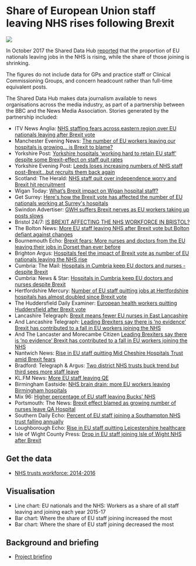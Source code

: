 # Share of European Union staff leaving NHS rises following Brexit

![](https://ichef.bbci.co.uk/news/624/cpsprodpb/16AA8/production/_98304829_chart_euleaversfromnhsinengland_biggestrises-1.png)

In October 2017 the Shared Data Hub [reported](http://www.bbc.co.uk/news/uk-england-41556997) that the proportion of EU nationals leaving jobs in the NHS is rising, while the share of those joining is shrinking.

The figures do not include data for GPs and practice staff or Clinical Commissioning Groups, and concern headcount rather than full-time equivalent posts.

The Shared Data Hub makes data journalism available to news organisations across the media industry, as part of a partnership between the BBC and the News Media Association. Stories generated by the partnership included:

* ITV News Anglia: [NHS staffing fears across eastern region over EU nationals leaving after Brexit vote](http://www.itv.com/news/anglia/update/2017-10-16/nhs-staffing-fears-as-more-eu-nationals-leave-following-the-brexit-vote/)
* Manchester Evening News: [The number of EU workers leaving our hospitals is growing... is Brexit to blame?](http://www.manchestereveningnews.co.uk/news/greater-manchester-news/number-eu-workers-leaving-hospitals-13771430)
* Yorkshire Post: [Yorkshire hospitals ‘working hard to retain EU staff’ despite some Brexit-effect on staff quit rates](http://www.yorkshirepost.co.uk/news/health/yorkshire-hospitals-working-hard-to-retain-eu-staff-despite-some-brexit-effect-on-staff-quit-rates-1-8807938)
* Yorkshire Evening Post: [Leeds loses increasing numbers of NHS staff post-Brexit...but recruits them back again](http://www.yorkshireeveningpost.co.uk/news/health/leeds-loses-increasing-numbers-of-nhs-staff-post-brexit-but-recruits-them-back-again-1-8807867)
* Scotland: The Herald: [NHS staff quit over independence worry and Brexit hit recruitment](http://www.heraldscotland.com/news/15598834.NHS_staff_quit_over_independence_worry_and_Brexit_hit_recruitment/)
* Wigan Today: [What’s Brexit impact on Wigan hospital staff?](http://www.wigantoday.net/news/health/what-s-brexit-impact-on-wigan-hospital-staff-1-8806960)
* Get Surrey: [Here's how the Brexit vote has affected the number of EU nationals working at Surrey's hospitals](http://www.getsurrey.co.uk/news/surrey-news/heres-how-brexit-vote-affected-13770715)
* Swindon Advertiser: [GWH suffers Brexit nerves as EU workers taking up posts slows](http://www.swindonadvertiser.co.uk/news/15598329.GWH_suffers_Brexit_nerves_as_EU_workers_taking_up_posts_slows/)
* Bristol 24/7: [IS BREXIT AFFECTING THE NHS WORKFORCE IN BRISTOL?](https://www.bristol247.com/news-and-features/news/brexit-affecting-nhs-workforce-bristol/)
* The Bolton News: [More EU staff leaving NHS after Brexit vote but Bolton defiant against changes](http://www.theboltonnews.co.uk/news/15598393.Bolton_fails_to_feel_the_strain_of_EU_NHS_staff_leaving/)
* Bournemouth Echo: [Brexit fears: More nurses and doctors from the EU leaving their jobs in Dorset than ever before](http://www.bournemouthecho.co.uk/newS/15598052.Brexit_fears__More_nurses_and_doctors_from_the_EU_leaving_their_jobs_in_Dorset_than_ever_before/)
* Brighton Argus: [Hospitals feel the impact of Brexit vote as number of EU nationals leaving the NHS rise](http://www.theargus.co.uk/news/15597614.Hospitals_feel_the_impact_of_Brexit_vote_as_number_of_EU_nationals_leaving_the_NHS_rise/)
* Cumbria: The Mail: [Hospitals in Cumbria keep EU doctors and nurses - despite Brexit](http://www.nwemail.co.uk/news/Hospitals-in-Cumbria-keep-EU-doctors-and-nurses-despite-Brexit-d966f14e-4b5d-4079-9f7f-a4772cf0ebf0-ds)
* Cumbria: News & Star: [Hospitals in Cumbria keep EU doctors and nurses despite Brexit](http://www.newsandstar.co.uk/news/Hospitals-in-Cumbria-keep-EU-doctors-and-nurses-despite-Brexit-d966f14e-4b5d-4079-9f7f-a4772cf0ebf0-ds)
* Hertfordshire Mercury: [Number of EU staff quitting jobs at Hertfordshire hospitals has almost doubled since Brexit vote](http://www.hertfordshiremercury.co.uk/number-of-eu-staff-quitting-jobs-at-hertfordshire-hospitals-has-almost-doubled-since-brexit-vote/story-30530133-detail/story.html)
* The Huddersfield Daily Examiner: [European health workers quitting Huddersfield after Brexit vote](http://www.examiner.co.uk/news/european-health-workers-quitting-huddersfield-13777825)
* Lancashire Telegraph: [Brexit means fewer EU nurses in East Lancashire](http://www.lancashiretelegraph.co.uk/NEWS/15597527.Brexit_means_fewer_EU_nurses_in_East_Lancashire/)
* And Lancashire Telegraph: [Leading Brexiters say there is ‘no evidence’ Brexit has contributed to a fall in EU workers joining the NHS](http://www.lancashiretelegraph.co.uk/news/15602015.Leading_Brexiters_say_there_is____no_evidence____Brexit_has_contributed_to_a_fall_in_EU_workers_joining_the_NHS_in_East_Lancashire/)
* And The Lancaster and Morecambe Citizen [Leading Brexiters say there is ‘no evidence’ Brexit has contributed to a fall in EU workers joining the NHS](http://www.thelancasterandmorecambecitizen.co.uk/news/15602015.Leading_Brexiters_say_there_is____no_evidence____Brexit_has_contributed_to_a_fall_in_EU_workers_joining_the_NHS_in_East_Lancashire/)
* Nantwich News: [Rise in EU staff quitting Mid Cheshire Hospitals Trust amid Brexit fears](http://thenantwichnews.co.uk/2017/10/16/rise-in-eu-staff-quitting-mchft-amid-brexit-fears/)
* Bradford: Telegraph & Argus: [Two district NHS trusts buck trend but third sees more staff leave](http://www.thetelegraphandargus.co.uk/NEWS/15596384.Health_trusts_buck_post_Brexit_trend/)
* KL.FM News: [More EU staff leaving QE](https://www.klfm967.co.uk/news/klfm-news/2402788/more-eu-staff-leaving-qe/)
* Birmingham Eastside: [NHS brain drain: more EU workers leaving Birmingham hospitals](http://birminghameastside.com/2017/10/17/eu-workers-in-the-nhs-birmingham-hospitals-leavers-are-on-the-rise/)
* Mix 96: [Higher percentage of EU staff leaving Bucks' NHS](https://www.mix96.co.uk/news/local/2401683/higher-percentage-of-eu-staff-leaving-bucks-nhs/)
* Portsmouth: The News: [Brexit effect blamed as growing number of nurses leave QA Hospital](http://www.portsmouth.co.uk/news/health/brexit-effect-blamed-as-growing-number-of-nurses-leave-qa-hospital-1-8197977)
* Southern Daily Echo: [Percent of EU staff joining a Southampton NHS trust falling annually](http://www.dailyecho.co.uk/news/15597559.More_EU_staff_quit_Hampshire_NHS_trust/)
* Loughborough Echo: [Rise in EU staff quitting Leicestershire healthcare](http://www.loughboroughecho.net/news/rise-eu-staff-quitting-leicestershire-13756137)
* Isle of Wight County Press: [Drop in EU staff joining Isle of Wight NHS after Brexit](http://www.iwcp.co.uk/news/news/Drop-in-EU-staff-joining-Isle-of-Wight-NHS-after-Brexit-316875.aspx)


## Get the data

* [NHS trusts workforce: 2014-2016](https://docs.google.com/spreadsheets/d/15RrvR1qIZ_pNwD0YgpJ9byqRSN4FikiwJPBIIs6yyJk/edit#gid=1815778128)

## Visualisation

* Line chart: EU nationals and the NHS: Workers as a share of all staff leaving and joining each year 2015-17
* Bar chart: Where the share of EU staff joining increased the most
* Bar chart: Where the share of EU staff joining decreased the most

## Background and briefing

* [Project briefing](https://docs.google.com/document/d/1VaLfh7Dq3IK_4SF2IsGpAmOOhc0CLbnxaShUct9f2OE/edit)
